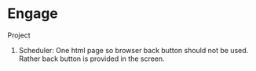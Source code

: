 # Engage
Project
1. Scheduler: One html page so browser back button should not be used. Rather back button is provided in the screen.
